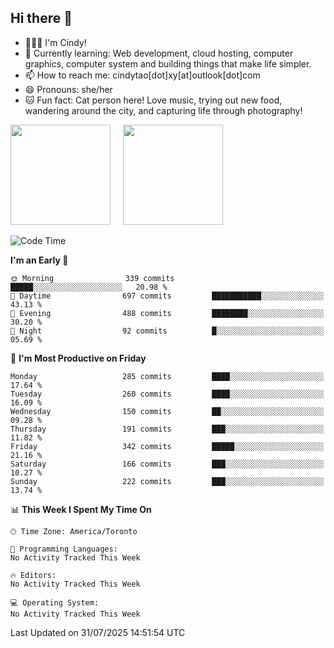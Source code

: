 ## Hi there 👋

<!--
**xinyue296/xinyue296** is a ✨ _special_ ✨ repository because its `README.md` (this file) appears on your GitHub profile.

Here are some ideas to get you started:

- 🔭 I’m currently working on ...
- 🌱 I’m currently learning ...
- 👯 I’m looking to collaborate on ...
- 🤔 I’m looking for help with ...
- 💬 Ask me about ...
- 📫 How to reach me: ...
- 😄 Pronouns: ...
- ⚡ Fun fact: ...
-->
- 👩🏻‍💻 I'm Cindy!
- 🌱 Currently learning: Web development, cloud hosting, computer graphics, computer system and building things that make life simpler.
- 📫 How to reach me: cindytao[dot]xy[at]outlook[dot]com
- 😄 Pronouns: she/her
- 🐱 Fun fact: Cat person here! Love music, trying out new food, wandering around the city, and capturing life through photography!

<!--Github Status: start-->
<div align="left">
  <img height="160em" src="https://github-readme-stats-topaz-two-25.vercel.app/api?username=xinyue296&theme=react&show_icons=true&count_private=true&include_orgs=true&hide=contribs,issues" />
    &nbsp;&nbsp;&nbsp;
  <img height="160em" src="https://github-readme-stats-cindy-taos-projects.vercel.app/api/top-langs/?username=xinyue296&theme=react&count_private=true&include_orgs=true&layout=compact" />
</div>
<!-- Github Status: end-->

<!--START_SECTION:waka-->
![Code Time](http://img.shields.io/badge/Code%20Time-294%20hrs%2036%20mins-blue)

**I'm an Early 🐤** 

```text
🌞 Morning                339 commits         █████░░░░░░░░░░░░░░░░░░░░   20.98 % 
🌆 Daytime                697 commits         ███████████░░░░░░░░░░░░░░   43.13 % 
🌃 Evening                488 commits         ████████░░░░░░░░░░░░░░░░░   30.20 % 
🌙 Night                  92 commits          █░░░░░░░░░░░░░░░░░░░░░░░░   05.69 % 
```
📅 **I'm Most Productive on Friday** 

```text
Monday                   285 commits         ████░░░░░░░░░░░░░░░░░░░░░   17.64 % 
Tuesday                  260 commits         ████░░░░░░░░░░░░░░░░░░░░░   16.09 % 
Wednesday                150 commits         ██░░░░░░░░░░░░░░░░░░░░░░░   09.28 % 
Thursday                 191 commits         ███░░░░░░░░░░░░░░░░░░░░░░   11.82 % 
Friday                   342 commits         █████░░░░░░░░░░░░░░░░░░░░   21.16 % 
Saturday                 166 commits         ███░░░░░░░░░░░░░░░░░░░░░░   10.27 % 
Sunday                   222 commits         ███░░░░░░░░░░░░░░░░░░░░░░   13.74 % 
```


📊 **This Week I Spent My Time On** 

```text
🕑︎ Time Zone: America/Toronto

💬 Programming Languages: 
No Activity Tracked This Week

🔥 Editors: 
No Activity Tracked This Week

💻 Operating System: 
No Activity Tracked This Week
```


 Last Updated on 31/07/2025 14:51:54 UTC
<!--END_SECTION:waka-->
